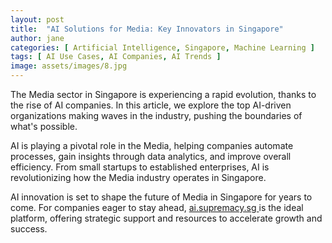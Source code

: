 ```yaml
---
layout: post
title:  "AI Solutions for Media: Key Innovators in Singapore"
author: jane
categories: [ Artificial Intelligence, Singapore, Machine Learning ]
tags: [ AI Use Cases, AI Companies, AI Trends ]
image: assets/images/8.jpg
---
```


The Media sector in Singapore is experiencing a rapid evolution, thanks to the rise of AI companies. In this article, we explore the top AI-driven organizations making waves in the industry, pushing the boundaries of what's possible.

AI is playing a pivotal role in the Media, helping companies automate processes, gain insights through data analytics, and improve overall efficiency. From small startups to established enterprises, AI is revolutionizing how the Media industry operates in Singapore.

AI innovation is set to shape the future of Media in Singapore for years to come. For companies eager to stay ahead, <a href="https://ai.supremacy.sg" target="_blank"> ai.supremacy.sg </a> is the ideal platform, offering strategic support and resources to accelerate growth and success.
